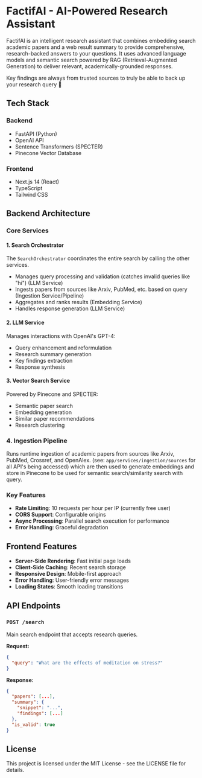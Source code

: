 # FactifAI - AI-Powered Research Assistant

FactifAI is an intelligent research assistant that combines embedding search academic papers and a web result summary to provide comprehensive, research-backed answers to your questions. It uses advanced language models and semantic search powered by RAG (Retrieval-Augmented Generation) to deliver relevant, academically-grounded responses. 

Key findings are always from trusted sources to truly be able to back up your research query 🚀

## Tech Stack

### Backend
- FastAPI (Python)
- OpenAI API
- Sentence Transformers (SPECTER)
- Pinecone Vector Database

### Frontend
- Next.js 14 (React)
- TypeScript
- Tailwind CSS

## Backend Architecture

### Core Services

#### 1. Search Orchestrator
The `SearchOrchestrator` coordinates the entire search by calling the other services.
- Manages query processing and validation (catches invalid queries like "hi") (LLM Service)
- Ingests papers from sources like Arxiv, PubMed, etc. based on query (Ingestion Service/Pipeline) 
- Aggregates and ranks results (Embedding Service)
- Handles response generation (LLM Service)

#### 2. LLM Service
Manages interactions with OpenAI's GPT-4:
- Query enhancement and reformulation
- Research summary generation
- Key findings extraction
- Response synthesis

#### 3. Vector Search Service
Powered by Pinecone and SPECTER:
- Semantic paper search
- Embedding generation
- Similar paper recommendations
- Research clustering

### 4. Ingestion Pipeline
Runs runtime ingestion of academic papers from sources like Arxiv, PubMed, Crossref, and OpenAlex. (see: `app/services/ingestion/sources` for all API's being accessed) which are then used to generate embeddings and store in Pinecone to be used for semantic search/similarity search with query. 

### Key Features

- **Rate Limiting**: 10 requests per hour per IP (currently free user)
- **CORS Support**: Configurable origins
- **Async Processing**: Parallel search execution for performance 
- **Error Handling**: Graceful degradation

## Frontend Features

- **Server-Side Rendering**: Fast initial page loads
- **Client-Side Caching**: Recent search storage
- **Responsive Design**: Mobile-first approach
- **Error Handling**: User-friendly error messages
- **Loading States**: Smooth loading transitions


## API Endpoints

### `POST /search`
Main search endpoint that accepts research queries.

**Request:**
```json
{
  "query": "What are the effects of meditation on stress?"
}
```

**Response:**
```json
{
  "papers": [...],
  "summary": {
    "snippet": "...",
    "findings": [...]
  },
  "is_valid": true
}
```

## License

This project is licensed under the MIT License - see the LICENSE file for details.
